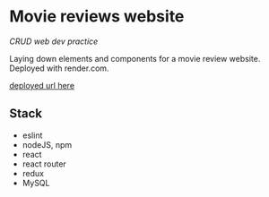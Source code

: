 # Movie reviews website

*CRUD web dev practice*

Laying down elements and components for a movie review website. Deployed with render.com.

[deployed url here](https://)

## Stack

- eslint
- nodeJS, npm
- react
- react router
- redux
- MySQL